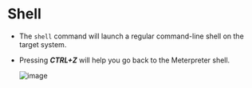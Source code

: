 # Shell

- The `shell` command will launch a regular command-line shell on the target system. 

- Pressing ***CTRL+Z*** will help you go back to the Meterpreter shell.

  ![image](https://user-images.githubusercontent.com/63872951/187255217-2032aafb-65a6-4cc7-93c1-ab5d6175c553.png)

